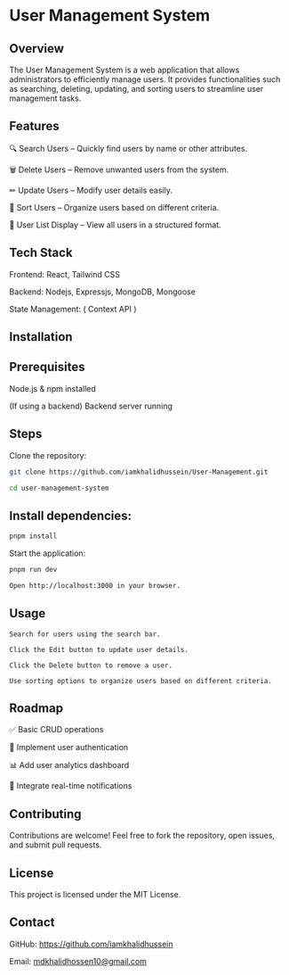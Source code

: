 # User Management System

## Overview

The User Management System is a web application that allows administrators to efficiently manage users. It provides functionalities such as searching, deleting, updating, and sorting users to streamline user management tasks.

## Features

🔍 Search Users – Quickly find users by name or other attributes.

🗑 Delete Users – Remove unwanted users from the system.

✏ Update Users – Modify user details easily.

🔄 Sort Users – Organize users based on different criteria.

📄 User List Display – View all users in a structured format.

## Tech Stack

Frontend: React, Tailwind CSS

Backend: Nodejs, Expressjs, MongoDB, Mongoose

State Management: ( Context API )

## Installation

## Prerequisites

Node.js & npm installed

(If using a backend) Backend server running

## Steps

Clone the repository:
```bash
git clone https://github.com/iamkhalidhussein/User-Management.git
```
```bash
cd user-management-system
```
## Install dependencies:

```bash
pnpm install
```
Start the application:
```bash
pnpm run dev
```
```bash
Open http://localhost:3000 in your browser.
```

## Usage

```
Search for users using the search bar.

Click the Edit button to update user details.

Click the Delete button to remove a user.

Use sorting options to organize users based on different criteria.
```

## Roadmap

✅ Basic CRUD operations

🚀 Implement user authentication

📊 Add user analytics dashboard

🔔 Integrate real-time notifications

## Contributing

Contributions are welcome! Feel free to fork the repository, open issues, and submit pull requests.

## License

This project is licensed under the MIT License.

## Contact

GitHub: https://github.com/iamkhalidhussein

Email: mdkhalidhossen10@gmail.com